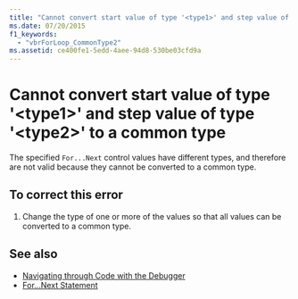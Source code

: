 ```yaml
---
title: "Cannot convert start value of type '<type1>' and step value of type '<type2>' to a common type"
ms.date: 07/20/2015
f1_keywords: 
  - "vbrForLoop_CommonType2"
ms.assetid: ce400fe1-5edd-4aee-94d8-530be03cfd9a
---
```

# Cannot convert start value of type '\<type1>' and step value of type '\<type2>' to a common type
The specified `For...Next` control values have different types, and therefore are not valid because they cannot be converted to a common type.  
  
## To correct this error  
  
1. Change the type of one or more of the values so that all values can be converted to a common type.  
  
## See also

- [Navigating through Code with the Debugger](/visualstudio/debugger/navigating-through-code-with-the-debugger)
- [For...Next Statement](../language-reference/statements/for-next-statement.md)
